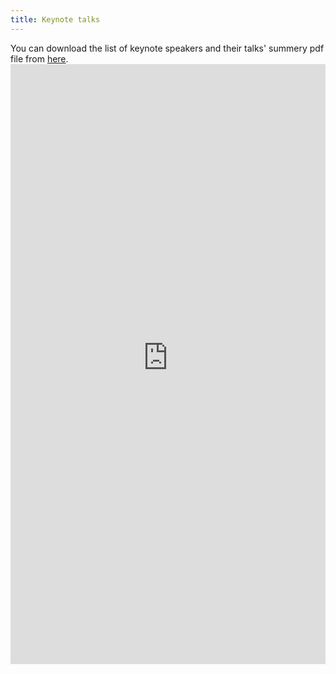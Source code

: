 ```yaml
---
title: Keynote talks
---
```

You can download the list of keynote speakers and their talks' summery pdf file from [here](https://kthsummerschool.github.io/assets/files/ANIMATASkeynotes.pdf).
<embed src="https://kthsummerschool.github.io/assets/files/ANIMATASkeynotes.pdf" type="application/pdf" style="width:100%; height:100vw;" />
